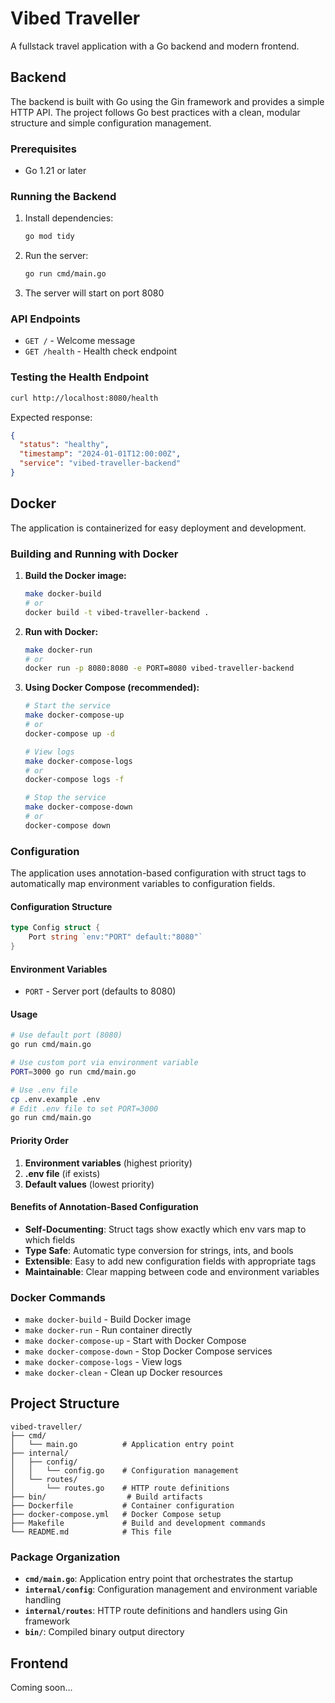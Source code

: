 # Vibed Traveller

A fullstack travel application with a Go backend and modern frontend.

## Backend

The backend is built with Go using the Gin framework and provides a simple HTTP API. The project follows Go best practices with a clean, modular structure and simple configuration management.

### Prerequisites

- Go 1.21 or later

### Running the Backend

1. Install dependencies:
   ```bash
   go mod tidy
   ```

2. Run the server:
   ```bash
   go run cmd/main.go
   ```

3. The server will start on port 8080

### API Endpoints

- `GET /` - Welcome message
- `GET /health` - Health check endpoint

### Testing the Health Endpoint

```bash
curl http://localhost:8080/health
```

Expected response:
```json
{
  "status": "healthy",
  "timestamp": "2024-01-01T12:00:00Z",
  "service": "vibed-traveller-backend"
}
```

## Docker

The application is containerized for easy deployment and development.

### Building and Running with Docker

1. **Build the Docker image:**
   ```bash
   make docker-build
   # or
   docker build -t vibed-traveller-backend .
   ```

2. **Run with Docker:**
   ```bash
   make docker-run
   # or
   docker run -p 8080:8080 -e PORT=8080 vibed-traveller-backend
   ```

3. **Using Docker Compose (recommended):**
   ```bash
   # Start the service
   make docker-compose-up
   # or
   docker-compose up -d

   # View logs
   make docker-compose-logs
   # or
   docker-compose logs -f

   # Stop the service
   make docker-compose-down
   # or
   docker-compose down
   ```

### Configuration

The application uses annotation-based configuration with struct tags to automatically map environment variables to configuration fields.

#### Configuration Structure

```go
type Config struct {
    Port string `env:"PORT" default:"8080"`
}
```

#### Environment Variables

- `PORT` - Server port (defaults to 8080)

#### Usage

```bash
# Use default port (8080)
go run cmd/main.go

# Use custom port via environment variable
PORT=3000 go run cmd/main.go

# Use .env file
cp .env.example .env
# Edit .env file to set PORT=3000
go run cmd/main.go
```

#### Priority Order

1. **Environment variables** (highest priority)
2. **.env file** (if exists)
3. **Default values** (lowest priority)

#### Benefits of Annotation-Based Configuration

- **Self-Documenting**: Struct tags show exactly which env vars map to which fields
- **Type Safe**: Automatic type conversion for strings, ints, and bools
- **Extensible**: Easy to add new configuration fields with appropriate tags
- **Maintainable**: Clear mapping between code and environment variables

### Docker Commands

- `make docker-build` - Build Docker image
- `make docker-run` - Run container directly
- `make docker-compose-up` - Start with Docker Compose
- `make docker-compose-down` - Stop Docker Compose services
- `make docker-compose-logs` - View logs
- `make docker-clean` - Clean up Docker resources

## Project Structure

```
vibed-traveller/
├── cmd/
│   └── main.go          # Application entry point
├── internal/
│   ├── config/
│   │   └── config.go    # Configuration management
│   └── routes/
│       └── routes.go    # HTTP route definitions
├── bin/                  # Build artifacts
├── Dockerfile           # Container configuration
├── docker-compose.yml   # Docker Compose setup
├── Makefile             # Build and development commands
└── README.md            # This file
```

### Package Organization

- **`cmd/main.go`**: Application entry point that orchestrates the startup
- **`internal/config`**: Configuration management and environment variable handling
- **`internal/routes`**: HTTP route definitions and handlers using Gin framework
- **`bin/`**: Compiled binary output directory

## Frontend

Coming soon...
